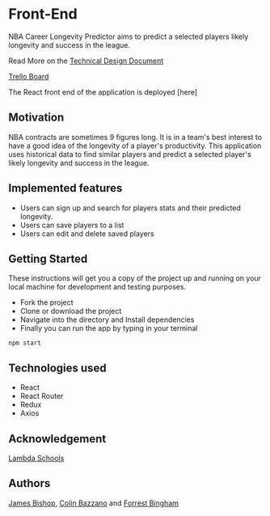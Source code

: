 # Front-End

NBA Career Longevity Predictor aims to predict a selected players likely longevity and success in the league.

Read More on the [Technical Design Document](https://www.notion.so/Product-Vision-a046d089ccc7497dbf4c55660ae2c356)

[Trello Board](https://trello.com/b/UYMEvq33/nba-career-longevity-predictor)

The React front end of the application is deployed [here]

## Motivation

NBA contracts are sometimes 9 figures long. It is in a team's best interest to have a good idea of the longevity of a player's productivity. This application uses historical data to find similar players and predict a selected player's likely longevity and success in the league.

## Implemented features

- Users can sign up and search for players stats and their predicted longevity.
- Users can save players to a list
- Users can edit and delete saved players

## Getting Started

These instructions will get you a copy of the project up and running on your local machine for development and testing purposes.

- Fork the project
- Clone or download the project
- Navigate into the directory and Install dependencies
- Finally you can run the app by typing in your terminal

```
npm start
```

## Technologies used

- React
- React Router
- Redux
- Axios

## Acknowledgement

[Lambda Schools](https://lambdaschool.com/)

## Authors

[James Bishop](https://github.com/jambis), [Colin Bazzano](https://github.com/colinbazzano) and [Forrest Bingham](https://github.com/Forrest-Bingham)
